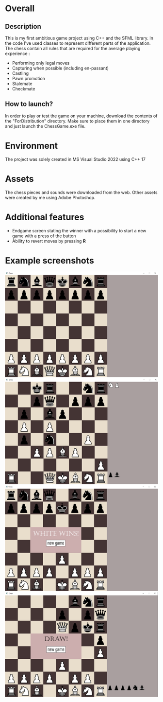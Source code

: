 ﻿# Overall
## Description
This is my first ambitious game project using C++ and the SFML library.
In the code I've used classes to represent different parts of the application.
The chess contain all rules that are required for the average playing experience :
- Performing only legal moves
- Capturing when possible (including en-passant)
- Castling
- Pawn promotion
- Stalemate
- Checkmate
## How to launch?
In order to play or test the game on your machine, download the contents of the "ForDistribution" directory. Make sure to place them in one directory and just launch the ChessGame.exe file. 

# Environment
The project was solely created in MS Visual Studio 2022 using C++ 17

# Assets
The chess pieces and sounds were downloaded from the web.
Other assets were created by me using Adobe Photoshop.

# Additional features
- Endgame screen stating the winner with a possibility to start a new game with a press of the button
- Ability to revert moves by pressing **R**

# Example screenshots

![Example 4](ExampleScreenshots/example4.png)
![Example 1](ExampleScreenshots/example1.png)
![Example 2](ExampleScreenshots/example2.png)
![Example 3](ExampleScreenshots/example3.png)
